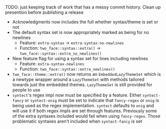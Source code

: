 TODO: just keeping track of work that has a messy commit history. Clean up
presention before publishing a release

- Acknowledgments now includes the full whether syntax/theme is set or not
- The default syntax set is now appropriately marked as being for no newlines
    - Feature: `extra-syntax` -> `extra-syntax-no-newlines`
    - Function: `two_face::syntax::extra()` ->
      `two_face::syntax::extra_no_newlines()`
- New feature flag for using a syntax set for lines including newlines
    - Feature: `extra-syntax-newlines`
    - Function: `two_face::syntax::extra_newlines()`
- `two_face::theme::extra()` now returns an `EmbeddedLazyThemeSet` which is a
  newtype wrapper around a `LazyThemeSet` with methods tailored towards just the
  embedded themes. `LazyThemeSet` is still provided for people to use
- `syntect`'s regex impl now must be specified by a feature. Either
  `syntect-fancy` or `syntect-onig` must be set to indicate that `fancy-regex`
  or `onig` is being used as the regex implementation. `syntect` defaults to
  `onig` and will use it if both regex impls are set through features.
  Previously some of the extra syntaxes included would fail when using
  `fancy-regex`. Those problematic syntaxes aren't included when `syntect-fancy`
  is set

